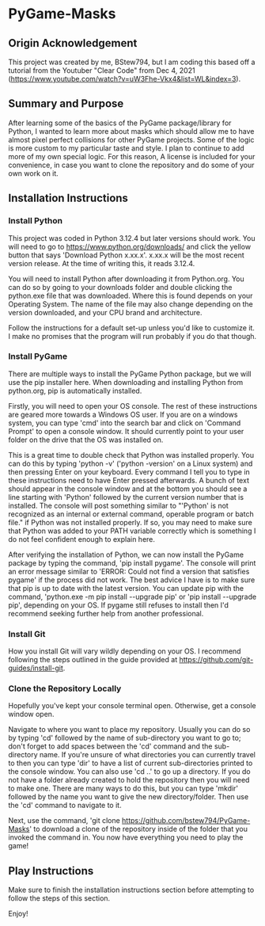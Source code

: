 # PyGame-Masks

## Origin Acknowledgement
This project was created by me, BStew794, but I am coding this based off a tutorial from the Youtuber "Clear Code" from  Dec 4, 2021 (https://www.youtube.com/watch?v=uW3Fhe-Vkx4&list=WL&index=3).

## Summary and Purpose
After learning some of the basics of the PyGame package/library for Python, I wanted to learn more about masks which should allow me to have almost pixel perfect collisions for other PyGame projects. Some of the logic is more custom to my particular taste and style. I plan to continue to add more of my own special logic. For this reason, A license is included for your convenience, in case you want to clone the repository and do some of your own work on it.

## Installation Instructions
### Install Python
This project was coded in Python 3.12.4 but later versions should work. You will need to go to https://www.python.org/downloads/ and click the yellow button that says 'Download Python x.xx.x'. x.xx.x will be the most recent version release. At the time of writing this, it reads 3.12.4.

You will need to install Python after downloading it from Python.org. You can do so by going to your downloads folder and double clicking the python.exe file that was downloaded. Where this is found depends on your Operating System. The name of the file may also change depending on the version downloaded, and your CPU brand and architecture.

Follow the instructions for a default set-up unless you'd like to customize it. I make no promises that the program will run probably if you do that though.

### Install PyGame 
There are multiple ways to install the PyGame Python package, but we will use the pip installer here. When downloading and installing Python from python.org, pip is automatically installed.

Firstly, you will need to open your OS console. The rest of these instructions are geared more towards a Windows OS user. If you are on a windows system, you can type 'cmd' into the search bar and click on 'Command Prompt' to open a console window. It should currently point to your user folder on the drive that the OS was installed on.

This is a great time to double check that Python was installed properly. You can do this by typing 'python -v' ('python -version' on a Linux system) and then pressing Enter on your keyboard. Every command I tell you to type in these instructions need to have Enter pressed afterwards. A bunch of text should appear in the console window and at the bottom you should see a line starting with 'Python' followed by the current version number that is installed. The console will post something similar to "'Python' is not recognized as an internal or external command,
operable program or batch file." if Python was not installed properly. If so, you may need to make sure that Python was added to your PATH variable correctly which is something I do not feel confident enough to explain here.

After verifying the installation of Python, we can now install the PyGame package by typing the command, 'pip install pygame'. The console will print an error message similar to 'ERROR: Could not find a version that satisfies pygame' if the process did not work. The best advice I have is to make sure that pip is up to date with the latest version. You can update pip with the command, 'python.exe -m pip install --upgrade pip' or 'pip install --upgrade pip', depending on your OS. If pygame still refuses to install then I'd recommend seeking further help from another professional.

### Install Git
How you install Git will vary wildly depending on your OS. I recommend following the steps outlined in the guide provided at https://github.com/git-guides/install-git.

### Clone the Repository Locally
Hopefully you've kept your console terminal open. Otherwise, get a console window open.

Navigate to where you want to place my repository. Usually you can do so by typing 'cd' followed by the name of sub-directory you want to go to; don't forget to add spaces between the 'cd' command and the sub-directory name. If you're unsure of what directories you can currently travel to then you can type 'dir' to have a list of current sub-directories printed to the console window. You can also use 'cd ..' to go up a directory. If you do not have a folder already created to hold the repository then you will need to make one. There are many ways to do this, but you can type 'mkdir' followed by the name you want to give the new directory/folder. Then use the 'cd' command to navigate to it.

Next, use the command, 'git clone https://github.com/bstew794/PyGame-Masks' to download a clone of the repository inside of the folder that you invoked the command in. You now have everything you need to play the game!

## Play Instructions
Make sure to finish the installation instructions section before attempting to follow the steps of this section.

Enjoy!
